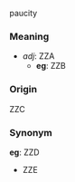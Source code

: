 paucity
### Meaning
+ _adj_: ZZA
    + __eg__: ZZB

### Origin

ZZC

### Synonym

__eg__: ZZD

+ ZZE



